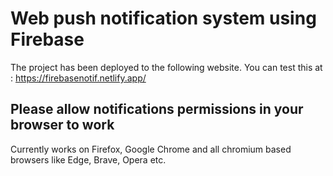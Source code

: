 # Web push notification system using Firebase

The project has been deployed to the following website. You can test this at :
https://firebasenotif.netlify.app/ 

## Please allow notifications permissions in your browser to work
Currently works on Firefox, Google Chrome and all chromium based browsers like Edge, Brave, Opera etc.
